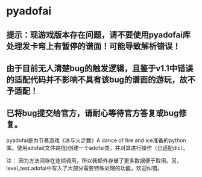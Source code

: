 # pyadofai

## 提示：现游戏版本存在问题，请不要使用pyadofai库处理发卡弯上有暂停的谱面！可能导致解析错误！  
## 由于目前无人清楚bug的触发逻辑，且鉴于v1.1中错误的适配代码并不影响不具有该bug的谱面的游玩，故不予适配！
## 已将bug提交给官方，请耐心等待官方答复或bug修复。

pyadofai是为节奏游戏《冰与火之舞》A dance of fire and ice准备的python库。使用adofai(文件路径)创建一个adofai类，并对其进行操作（已适配dlc）。

注：
因为方法间存在连锁调用，所以我额外存储了更多数据便于取用。另，level_test.adofai中写入了大部分需要特殊处理的功能，欢迎纠错。

